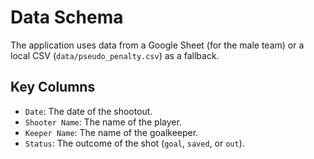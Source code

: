 # Data Schema

The application uses data from a Google Sheet (for the male team) or a local CSV (`data/pseudo_penalty.csv`) as a fallback.

## Key Columns

*   `Date`: The date of the shootout.
*   `Shooter Name`: The name of the player.
*   `Keeper Name`: The name of the goalkeeper.
*   `Status`: The outcome of the shot (`goal`, `saved`, or `out`).